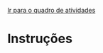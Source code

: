 [Ir para o quadro de atividades](https://github.com/ops-org/projeto-novo-eleitor/projects/1)
# Instruções
